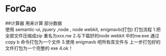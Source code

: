 # ForCao	
##计算器 用来计算 部分数据		
使用 semantic-ui, jquery ,node , node webkit, enigmavb(打包)
打包流程
1.把全部文件压缩成zip 重名为xxx.nw
2.与下载好的node webkit 中的nw.exe 通过 copy b 命令打包为一个文件
3.使用 enigmavb 吧所有库文件与 上一步打包好的文件打包为一个完整的 exe 
4.ok！

